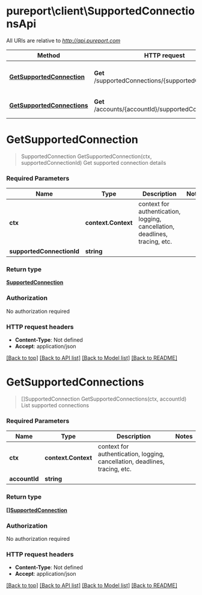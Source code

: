 # pureport\client\SupportedConnectionsApi

All URIs are relative to *http://api.pureport.com*

Method | HTTP request | Description
------------- | ------------- | -------------
[**GetSupportedConnection**](SupportedConnectionsApi.md#GetSupportedConnection) | **Get** /supportedConnections/{supportedConnectionId} | Get supported connection details
[**GetSupportedConnections**](SupportedConnectionsApi.md#GetSupportedConnections) | **Get** /accounts/{accountId}/supportedConnections | List supported connections


# **GetSupportedConnection**
> SupportedConnection GetSupportedConnection(ctx, supportedConnectionId)
Get supported connection details



### Required Parameters

Name | Type | Description  | Notes
------------- | ------------- | ------------- | -------------
 **ctx** | **context.Context** | context for authentication, logging, cancellation, deadlines, tracing, etc.
  **supportedConnectionId** | **string**|  | 

### Return type

[**SupportedConnection**](SupportedConnection.md)

### Authorization

No authorization required

### HTTP request headers

 - **Content-Type**: Not defined
 - **Accept**: application/json

[[Back to top]](#) [[Back to API list]](../README.md#documentation-for-api-endpoints) [[Back to Model list]](../README.md#documentation-for-models) [[Back to README]](../README.md)

# **GetSupportedConnections**
> []SupportedConnection GetSupportedConnections(ctx, accountId)
List supported connections



### Required Parameters

Name | Type | Description  | Notes
------------- | ------------- | ------------- | -------------
 **ctx** | **context.Context** | context for authentication, logging, cancellation, deadlines, tracing, etc.
  **accountId** | **string**|  | 

### Return type

[**[]SupportedConnection**](SupportedConnection.md)

### Authorization

No authorization required

### HTTP request headers

 - **Content-Type**: Not defined
 - **Accept**: application/json

[[Back to top]](#) [[Back to API list]](../README.md#documentation-for-api-endpoints) [[Back to Model list]](../README.md#documentation-for-models) [[Back to README]](../README.md)

